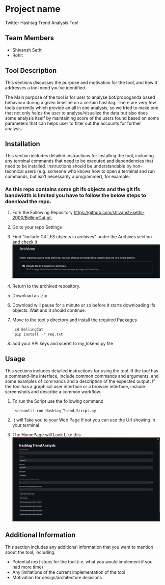 # Project name
Twitter Hashtag Trend Analysis Tool
## Team Members
- Shivansh Sethi
- Rohit

## Tool Description
This sections discusses the purpose and motivation for the tool, and how it addresses a tool need you've identified.

The Main purpose of the tool is for user to analyse bot/propoganda based behaviour during a given timeline on a certain hashtag.
There are very few tools currently which provide an all in one analysis, so we tried to make one that not only helps the user to analyse/visualize the data but also does some analysis itself by maintaining score of the users found based on some parameters that can helps user to filter out the accounts for further analysis.

## Installation
This section includes detailed instructions for installing the tool, including any terminal commands that need to be executed and dependencies that need to be installed. Instructions should be understandable by non-technical users (e.g. someone who knows how to open a terminal and run commands, but isn't necessarily a programmer), for example:

### As this repo contains some git lfs objects and the git lfs bandwidth is limited you have to follow the below steps to doenload the repo.

1. Fork the Following Repository  https://github.com/shivansh-sethi-2000/BellingCat.git

2. Go to your repo Settings

3. Find "Include Git LFS objects in archives" under the Archives section and check it
        ![What is this](images/archive.png)

4. Return to the archived repository. 

5. Download as .zip

6. Download will pause for a minute or so before it starts downloading lfs objects. Wait and it should continue.

7. Move to the tool's directory and install the required Packages

        cd BellingCat
        pip install -r req.txt

8. add your API keys and sceret to my_tokens.py file

## Usage
This sections includes detailed instructions for using the tool. If the tool has a command-line interface, include common commands and arguments, and some examples of commands and a description of the expected output. If the tool has a graphical user interface or a browser interface, include screenshots and describe a common workflow.

1. To run the Script use the following command

        streamlit run Hashtag_Trend_Script.py

2. It will Take you to your Web Page If not you can use the Url showing in your terminal

3. The HomePage will Look Like this
    ![What is this](images/main.png)

## Additional Information
This section includes any additional information that you want to mention about the tool, including:
- Potential next steps for the tool (i.e. what you would implement if you had more time)
- Any limitations of the current implementation of the tool
- Motivation for design/architecture decisions
